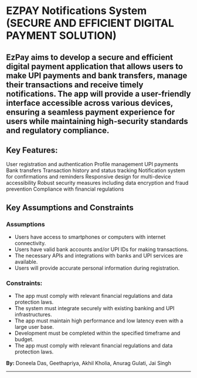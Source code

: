 # EZPAY Notifications System (SECURE AND EFFICIENT DIGITAL PAYMENT SOLUTION)

EzPay aims to develop a secure and efficient digital payment application that allows users to make
UPI payments and bank transfers, manage their transactions and receive timely notifications. The
app will provide a user-friendly interface accessible across various devices, ensuring a seamless
payment experience for users while maintaining high-security standards and regulatory compliance.
---
## Key Features:

User registration and authentication
Profile management
UPI payments
Bank transfers
Transaction history and status tracking
Notification system for confirmations and reminders
Responsive design for multi-device accessibility
Robust security measures including data encryption and fraud prevention
Compliance with financial regulations 

## Key Assumptions and Constraints
### Assumptions
- Users have access to smartphones or computers with internet connectivity.
- Users have valid bank accounts and/or UPI IDs for making transactions.
- The necessary APIs and integrations with banks and UPI services are available.
- Users will provide accurate personal information during registration.

### Constraints:
- The app must comply with relevant financial regulations and data protection laws.
- The system must integrate securely with existing banking and UPI infrastructures.
- The app must maintain high performance and low latency even with a large user base.
- Development must be completed within the specified timeframe and budget.
- The app must comply with relevant financial regulations and data protection laws.








__By:__ Doneela Das, Geethapriya, Akhil Kholia, Anurag Gulati, Jai Singh
<hr/>
